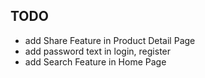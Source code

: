 ## TODO

- add Share Feature in Product Detail Page
- add password text in login, register
- add Search Feature in Home Page